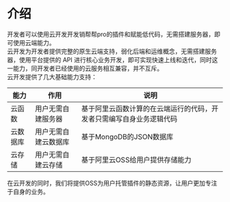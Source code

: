 # 介绍

开发者可以使用云开发开发销帮帮pro的插件和赋能低代码，无需搭建服务器，即可使用云端能力。     
云开发为开发者提供完整的原生云端支持，弱化后端和运维概念，无需搭建服务器，使用平台提供的 API 进行核心业务开发，即可实现快速上线和迭代，同时这一能力，同开发者已经使用的云服务相互兼容，并不互斥。     
云开发提供了几大基础能力支持：

| 能力   | 作用         | 说明                                 |
|------|------------|------------------------------------|
| 云函数  | 用户无需自建服务器  | 基于阿里云函数计算的在云端运行的代码，开发者只需编写自身业务逻辑代码 |
| 云数据库 | 用户无需自建云数据库 | 基于MongoDB的JSON数据库                  |
| 云存储  | 用户无需自建云存储  | 基于阿里云OSS给用户提供存储能力                  |

在云开发的同时，我们将提供OSS为用户托管插件的静态资源，让用户更加专注于自身的业务。
